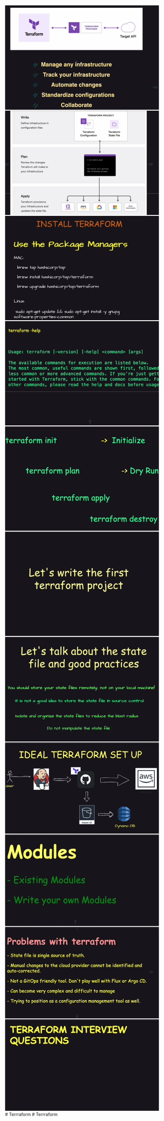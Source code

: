 ![About Terraform](images/terraform_1.png)
![Terraform Life Cycle](images/terraform_2.png)
![Installing Terraform](images/terraform_3.png)
![Verify Installation](images/terraform_4.png)
![Terraform Commands](images/terraform_5.png)
![Write your First Project](images/terraform_6.png)
![State file Good Practices](images/terraform_7.png)
![Ideal Terraform Setup](images/terraform_8.png)
![Modules in Terraform](images/terraform_9.png)
![Problems with Terraform](images/terraform_10.png)
![Terraform Interview Questions](images/terraform_11.png)
#   T e r r r a f o r m 
 
 #   T e r r r a f o r m 
 
 